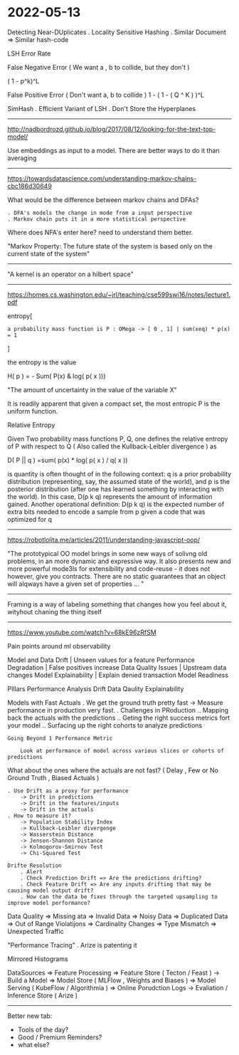 # 2022-05-13

Detecting Near-DUplicates
    . Locality Sensitive Hashing
     . Similar Document => Similar hash-code

LSH Error Rate

False Negative Error ( We want a , b to collide, but they don't )

( 1 - p^k)^L

False Positive Error ( Don't want a, b to collide )
 1 - ( 1 - ( Q ^ K ) )^L

SimHash
    . Efficient Variant of LSH
    . Don't Store the Hyperplanes

___

<http://nadbordrozd.github.io/blog/2017/08/12/looking-for-the-text-top-model/>

Use embeddings as input to a model.
There are better ways to do it than averaging

___

<https://towardsdatascience.com/understanding-markov-chains-cbc186d30649>

What would be the difference between markov chains and DFAs?

    . DFA's models the change in mode from a input perspective
    . Markov chain puts it in a more statistical perspective

Where does NFA's enter here? need to understand them better.

"Markov Property:
    The future state of the system is based only on the current state of the system"

___

 "A kernel is an operator on a hilbert space"

___

<https://homes.cs.washington.edu/~jrl/teaching/cse599swi16/notes/lecture1.pdf>

entropy[

    a probability mass function is P : OMega -> [ 0 , 1] | sum(xeq) * p(x) = 1
]

the entropy is the value

H( p ) = - Sum(  P(x) & log( p( x )))

"The amount of uncertainty in the value of the variable X"

It is readily apparent that given a compact set, the most entropic P is the uniform function.

Relative Entropy

Given Two probability mass functions P, Q, one defines the relative entropy of P with respect to Q ( Also called the Kullback-Leibler divergence ) as

D( P || q ) =sum( p(x) * log( p( x ) / q( x ))

is quantity is often thought of in the following context: q is a prior probability distribution
(representing, say, the assumed state of the world), and p is the posterior distribution (after one has
learned something by interacting with the world). In this case, D(p k q) represents the amount of
information gained. Another operational definition: D(p k q) is the expected number of extra bits
needed to encode a sample from p given a code that was optimized for q

___

<https://robotlolita.me/articles/2011/understanding-javascript-oop/>

"The prototypical OO model brings in some new ways of solivng old problems, in an more dynamic and expressive way. It also presents new and more powerful mode3ls for extensibility and code-reuse - it does not however, give you contracts. There are no static guarantees that an object will alqways have a given set of properties ... "

___

Framing is a way of labeling something that changes how you feel about it, wityhout chaning the thing itself

___

<https://www.youtube.com/watch?v=68kE96zRfSM>

Pain points  around ml observability

Model and Data Drift | Unseen values for a feature
Performance Degradation | False positives increase
Data Quality Issues | Upstream data changes
Model Explainability | Explain denied transaction
Model Readiness

PIllars
    Performance Analysis
    Drift
    Data Qaulity
    Explainability

Models with Fast Actuals
    . We get the ground truth pretty fast -> Measure performance in production very fast.
    . Challenges in PRoduction
        .. Mapping back the actuals with the predictions
        .. Geting the right success metrics fort your model
        .. Surfacing up the right cohorts to analyze predictions

    Going Beyond 1 Performance Metric

        Look at performance of model across various slices or cohorts of predictions

What about the ones where the actuals are not fast?
    ( Delay , Few or No Ground Truth , Biased Actuals )

    . Use Drift as a proxy for performance
        -> Drift in predictions
        -> Drift in the features/inputs
        -> Drift in the actuals
    . How to measure it?
        -> Population Stability Index
        -> Kullback-Leibler divergenge
        -> Wasserstein Distance
        -> Jensen-Shannon Distance
        -> Kolmogorov-Smirnov Test
        -> Chi-Squared Test
    
    Drifte Resolution
        . Alert 
        . Check Prediction Drift => Are the predictions drifting?
        . Check Feature Drift => Are any inputs drifting that may be causing model output drift?
        . How can the data be fixes through the targeted upsampling to improve model performance?

Data Quality
    => Missing ata
    => Invalid Data
    => Noisy Data
    => Duplicated Data
    => Out of Range Violatijons
    => Cardinality Changes
    => Type Mismatch
    => Unexpected Traffic

"Performance Tracing"
    . Arize is patenting it

Mirrored Histograms

 DataSources => Feature Processing => Feature Store ( Tecton / Feast ) -> Build a Model => Model Store ( MLFlow , Weights and Biases ) => Model Serving ( KubeFlow / Algorithmia ) => Online Porudction Logs -> Evaliation / Inference Store ( Arize )

___

Better new tab:

* Tools of the day?
* Good / Premium Reminders?
* what else?
